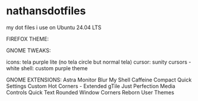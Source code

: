 # nathansdotfiles
my dot files i use on Ubuntu 24.04 LTS 

FIREFOX THEME: 



GNOME TWEAKS: 

icons: tela purple lite (no tela circle but normal tela) 
cursor: sunity cursors - white
shell: custom purple theme 

GNOME EXTENSIONS: 
Astra Monitor 
Blur My Shell
Caffeine 
Compact Quick Settings 
Custom Hot Corners - Extended 
gTile
Just Perfection 
Media Controls 
Quick Text 
Rounded Window Corners Reborn 
User Themes 

